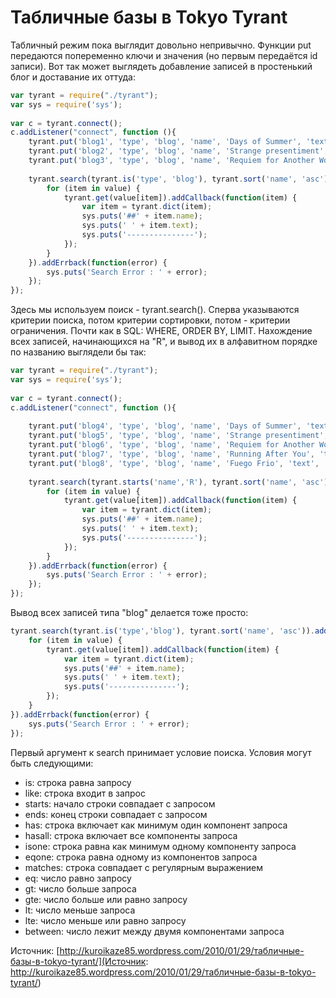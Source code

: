 # Табличные базы в Tokyo Tyrant

Табличный режим пока выглядит довольно непривычно. Функции put передаются попеременно ключи и значения (но первым передаётся id записи). Вот так может выглядеть добавление записей в простенький блог и доставание их оттуда:

```javascript
var tyrant = require("./tyrant");
var sys = require('sys');
 
var c = tyrant.connect();
c.addListener("connect", function (){
	tyrant.put('blog1', 'type', 'blog', 'name', 'Days of Summer', 'text', 'First entry text');
	tyrant.put('blog2', 'type', 'blog', 'name', 'Strange presentiment', 'text', 'Second entry text');
	tyrant.put('blog3', 'type', 'blog', 'name', 'Requiem for Another World', 'text', 'Second entry text');
 
	tyrant.search(tyrant.is('type', 'blog'), tyrant.sort('name', 'asc')).addCallback(function(value) {
		for (item in value) {
			tyrant.get(value[item]).addCallback(function(item) {
				var item = tyrant.dict(item);
				sys.puts('##' + item.name);
				sys.puts(' ' + item.text);
				sys.puts('---------------');
			});
		}
	}).addErrback(function(error) {
		sys.puts('Search Error : ' + error);
	});
});
```

Здесь мы используем поиск - tyrant.search(). Сперва указываются критерии поиска, потом критерии сортировки, потом - критерии ограничения. Почти как в SQL: WHERE, ORDER BY, LIMIT. Нахождение всех записей, начинающихся на "R", и вывод их в алфавитном порядке по названию выглядели бы так:

```javascript
var tyrant = require("./tyrant");
var sys = require('sys');
 
var c = tyrant.connect();
c.addListener("connect", function (){
 
	tyrant.put('blog4', 'type', 'blog', 'name', 'Days of Summer', 'text', 'First entry text');
	tyrant.put('blog5', 'type', 'blog', 'name', 'Strange presentiment', 'text', 'Second entry text');
	tyrant.put('blog6', 'type', 'blog', 'name', 'Requiem for Another World', 'text', 'Second entry text');
	tyrant.put('blog7', 'type', 'blog', 'name', 'Running After You', 'text', 'Second entry text');
	tyrant.put('blog8', 'type', 'blog', 'name', 'Fuego Frio', 'text', 'Second entry text');
 
    tyrant.search(tyrant.starts('name','R'), tyrant.sort('name', 'asc')).addCallback(function(value) {
        for (item in value) {
            tyrant.get(value[item]).addCallback(function(item) {
                var item = tyrant.dict(item);
                sys.puts('##' + item.name);
                sys.puts(' ' + item.text);
                sys.puts('---------------');
            });
        }
    }).addErrback(function(error) {
        sys.puts('Search Error : ' + error);
    });
});
```

Вывод всех записей типа "blog" делается тоже просто:


```javascript
tyrant.search(tyrant.is('type','blog'), tyrant.sort('name', 'asc')).addCallback(function(value) {
	for (item in value) {
		tyrant.get(value[item]).addCallback(function(item) {
			var item = tyrant.dict(item);
			sys.puts('##' + item.name);
			sys.puts(' ' + item.text);
			sys.puts('---------------');
		});
	}
}).addErrback(function(error) {
	sys.puts('Search Error : ' + error);
});
```

Первый аргумент к search принимает условие поиска. Условия могут быть следующими:


* is: строка равна запросу
* like: строка входит в запрос
* starts: начало строки совпадает с запросом
* ends: конец строки совпадает с запросом
* has: строка включает как минимум один компонент запроса
* hasall: строка включает все компоненты запроса
* isone: строка равна как минимум одному компоненту запроса
* eqone: строка равна одному из компонентов запроса
* matches: строка совпадает с регулярным выражением
* eq: число равно запросу
* gt: число больше запроса
* gte: число больше или равно запросу
* lt: число меньше запроса
* lte: число меньше или равно запросу
* between: число лежит между двумя компонентами запроса

Источник: [http://kuroikaze85.wordpress.com/2010/01/29/табличные-базы-в-tokyo-tyrant/](Источник: http://kuroikaze85.wordpress.com/2010/01/29/табличные-базы-в-tokyo-tyrant/)
